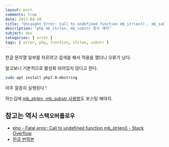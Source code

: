 ```yaml
---
layout: post
comments: true
date: 2017-04-10
title: "Uncaught Error: Call to undefined function mb_strlen().. mb_substr().."
description: "php mb_strlen, mb_substr 함수 에러"
subject: dev
categories: [ error ]
tags: [ error, php, function, strlen, substr ]
---
```


한글 문자열 일부를 자르려고 검색을 해서 적용을 했더니 오류가 났다.

알고보니 기본적으로 활성화 되어있지 않다고 한다.

```bash
sudo apt install php7.0-mbstring
```

아주 깔끔히 실행된다 !

하는김에 [mb_strlen, mb_substr 사용법](https://arikim92.github.io/php-mb_strlen-mb_substr)도 포스팅 해야지.

## 참고는 역시 `스택오버플로우`

- [php - Fatal error: Call to undefined function mb_strlen() - Stack Overflow](http://stackoverflow.com/questions/6419102/fatal-error-call-to-undefined-function-mb-strlen)
- [한글 번역본](https://translate.googleusercontent.com/translate_c?depth=1&hl=ko&prev=search&rurl=translate.google.com&sl=en&sp=nmt4&u=http://stackoverflow.com/questions/6419102/fatal-error-call-to-undefined-function-mb-strlen&usg=ALkJrhjHGKyE2yoa9WyABOELuD5Ytf7WBA)
